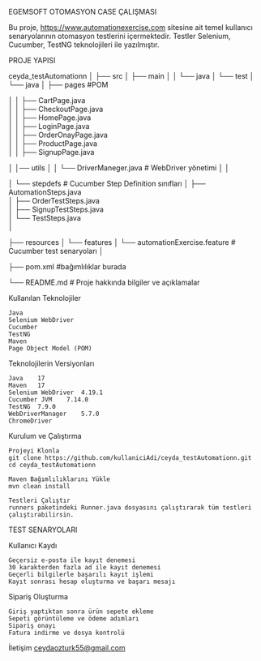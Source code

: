 EGEMSOFT OTOMASYON CASE ÇALIŞMASI

Bu proje, https://www.automationexercise.com sitesine ait temel kullanıcı senaryolarının otomasyon testlerini içermektedir. Testler Selenium, Cucumber, TestNG teknolojileri ile yazılmıştır.

PROJE YAPISI

ceyda_testAutomationn
│
├── src
│   ├── main
│   │   └── java
│   └── test
│       └── java
│           ├── pages                    #POM

│           │   ├── CartPage.java           
│           │   ├── CheckoutPage.java       
│           │   ├── HomePage.java            
│           │   ├── LoginPage.java           
│           │   ├── OrderOnayPage.java       
│           │   ├── ProductPage.java         
│           │   ├── SignupPage.java 

│           │── utils
│           │       └── DriverManeger.java   # WebDriver yönetimi 
│           │

│           └── stepdefs                 # Cucumber Step Definition sınıfları
│               ├── AutomationSteps.java     
│               ├── OrderTestSteps.java      
│               ├── SignupTestSteps.java    
│               └── TestSteps.java           
│

├── resources
│   └── features
│       └── automationExercise.feature   # Cucumber test senaryoları
│

├── pom.xml                             #bağımlılıklar burada

└── README.md                           # Proje hakkında bilgiler ve açıklamalar



Kullanılan Teknolojiler

    Java
    Selenium WebDriver
    Cucumber
    TestNG
    Maven
    Page Object Model (POM)

Teknolojilerin Versiyonları
    
    Java	17
    Maven	17
    Selenium WebDriver	4.19.1
    Cucumber JVM	7.14.0
    TestNG	7.9.0
    WebDriverManager	5.7.0
    ChromeDriver	

Kurulum ve Çalıştırma

    Projeyi Klonla
    git clone https://github.com/kullaniciAdi/ceyda_testAutomationn.git
    cd ceyda_testAutomationn

    Maven Bağımlılıklarını Yükle
    mvn clean install

    Testleri Çalıştır
    runners paketindeki Runner.java dosyasını çalıştırarak tüm testleri çalıştırabilirsin.

 TEST SENARYOLARI
 
 Kullanıcı Kaydı

    Geçersiz e-posta ile kayıt denemesi
    30 karakterden fazla ad ile kayıt denemesi
    Geçerli bilgilerle başarılı kayıt işlemi
    Kayıt sonrası hesap oluşturma ve başarı mesajı

Sipariş Oluşturma

    Giriş yaptıktan sonra ürün sepete ekleme
    Sepeti görüntüleme ve ödeme adımları
    Sipariş onayı
    Fatura indirme ve dosya kontrolü


    
 İletişim
ceydaozturk55@gmail.com
